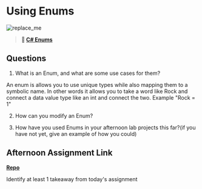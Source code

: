 # Using Enums

![replace_me](https://codeworks.blob.core.windows.net/public/assets/img/illustrations/placeholder.svg)

> **📖 [C# Enums](https://codeworksacademy.com/fs-student-guide/resources/wk10/03-Enums)**

## Questions

1. What is an Enum, and what are some use cases for them?

An enum is allows you to use unique types while also mapping them to a symbolic name. In other words it allows you to take a word like Rock and connect a data value type like an int and connect the two. Example "Rock = 1"

2. How can you modify an Enum?



3. How have you used Enums in your afternoon lab projects this far?(if you have not yet, give an example of how you could)



## Afternoon Assignment Link

**[Repo](https://github.com/TylerRice27/AllSpice)**

Identify at least 1 takeaway from today's assignment
